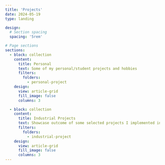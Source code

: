 ```yaml
---
title: 'Projects'
date: 2024-05-19
type: landing

design:
  # Section spacing
  spacing: '5rem'

# Page sections
sections:
  - block: collection
    content:
      title: Personal
      text: Some of my personal/student projects and hobbies
      filters:
        folders:
          - personal-project
    design:
      view: article-grid
      fill_image: false
      columns: 3

  - block: collection
    content:
      title: Industrial Projects
      text: Showcase outcome of some selected projects I implemented in the industry
      filters:
        folders:
          - industrial-project
    design:
      view: article-grid
      fill_image: false
      columns: 3
---
```

